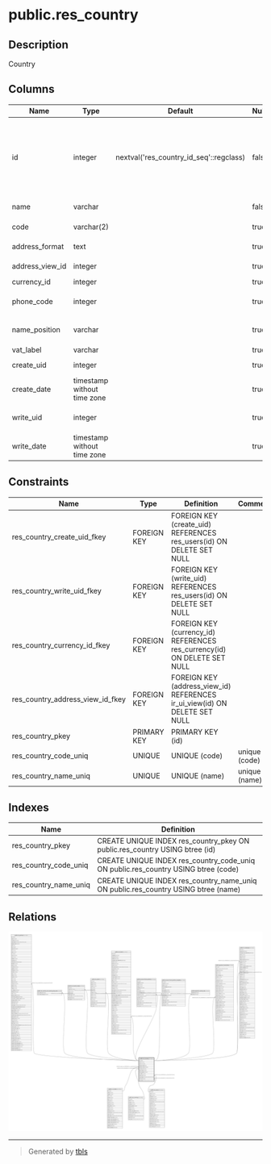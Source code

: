 # public.res_country

## Description

Country

## Columns

| Name | Type | Default | Nullable | Children | Parents | Comment |
| ---- | ---- | ------- | -------- | -------- | ------- | ------- |
| id | integer | nextval('res_country_id_seq'::regclass) | false | [public.res_partner](public.res_partner.md) [public.res_country_res_country_group_rel](public.res_country_res_country_group_rel.md) [public.res_country_state](public.res_country_state.md) [public.res_bank](public.res_bank.md) [public.crm_lead](public.crm_lead.md) [public.account_fiscal_position](public.account_fiscal_position.md) [public.account_fiscal_position_template](public.account_fiscal_position_template.md) [public.payment_country_rel](public.payment_country_rel.md) [public.payment_transaction](public.payment_transaction.md) [public.hr_employee](public.hr_employee.md) |  |  |
| name | varchar |  | false |  |  | Country Name |
| code | varchar(2) |  | true |  |  | Country Code |
| address_format | text |  | true |  |  | Layout in Reports |
| address_view_id | integer |  | true |  | [public.ir_ui_view](public.ir_ui_view.md) | Input View |
| currency_id | integer |  | true |  | [public.res_currency](public.res_currency.md) | Currency |
| phone_code | integer |  | true |  |  | Country Calling Code |
| name_position | varchar |  | true |  |  | Customer Name Position |
| vat_label | varchar |  | true |  |  | Vat Label |
| create_uid | integer |  | true |  | [public.res_users](public.res_users.md) | Created by |
| create_date | timestamp without time zone |  | true |  |  | Created on |
| write_uid | integer |  | true |  | [public.res_users](public.res_users.md) | Last Updated by |
| write_date | timestamp without time zone |  | true |  |  | Last Updated on |

## Constraints

| Name | Type | Definition | Comment |
| ---- | ---- | ---------- | ------- |
| res_country_create_uid_fkey | FOREIGN KEY | FOREIGN KEY (create_uid) REFERENCES res_users(id) ON DELETE SET NULL |  |
| res_country_write_uid_fkey | FOREIGN KEY | FOREIGN KEY (write_uid) REFERENCES res_users(id) ON DELETE SET NULL |  |
| res_country_currency_id_fkey | FOREIGN KEY | FOREIGN KEY (currency_id) REFERENCES res_currency(id) ON DELETE SET NULL |  |
| res_country_address_view_id_fkey | FOREIGN KEY | FOREIGN KEY (address_view_id) REFERENCES ir_ui_view(id) ON DELETE SET NULL |  |
| res_country_pkey | PRIMARY KEY | PRIMARY KEY (id) |  |
| res_country_code_uniq | UNIQUE | UNIQUE (code) | unique (code) |
| res_country_name_uniq | UNIQUE | UNIQUE (name) | unique (name) |

## Indexes

| Name | Definition |
| ---- | ---------- |
| res_country_pkey | CREATE UNIQUE INDEX res_country_pkey ON public.res_country USING btree (id) |
| res_country_code_uniq | CREATE UNIQUE INDEX res_country_code_uniq ON public.res_country USING btree (code) |
| res_country_name_uniq | CREATE UNIQUE INDEX res_country_name_uniq ON public.res_country USING btree (name) |

## Relations

![er](public.res_country.svg)

---

> Generated by [tbls](https://github.com/k1LoW/tbls)
